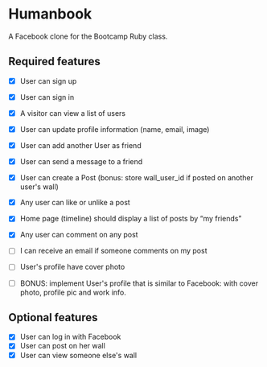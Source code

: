 # Humanbook

A Facebook clone for the Bootcamp Ruby class.


## Required features

- [x] User can sign up
- [x] User can sign in
- [x] A visitor can view a list of users
- [x] User can update profile information (name, email, image)
- [x] User can add another User as friend
- [x] User can send a message to a friend
- [x] User can create a Post (bonus: store wall_user_id if posted on another user's wall)
- [x] Any user can like or unlike a post
- [x] Home page (timeline) should display a list of posts by “my friends”
- [x] Any user can comment on any post
- [ ] I can receive an email if someone comments on my post
- [ ] User's profile have cover photo
- [ ] BONUS: implement User's profile that is similar to Facebook: with cover photo, profile pic and work info.




## Optional features

- [x] User can log in with Facebook
- [x] User can post on her wall
- [x] User can view someone else's wall
